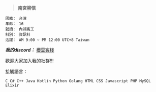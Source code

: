 > **南宮柳信**
```
國籍： 台灣
年齡： 16
就讀： 內湖高工
科別： 資訊科
活躍： AM 9:00 ~ PM 12:00 UTC+8 Taiwan
```
_**我的discord：**_ <kbd>[櫻雲客棧](https://discord.gg/YTY93djgYU)</kbd>

歡迎大家加入我的社群!!!

接觸語言：
```
C C# C++ Java Kotlin Python Golang HTML CSS Javascript PHP MySQL Elixir
```
